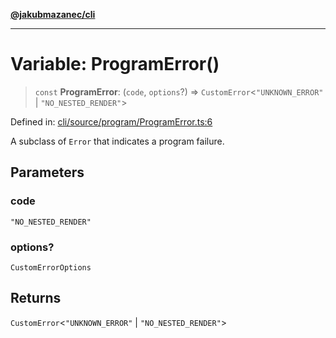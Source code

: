[**@jakubmazanec/cli**](../README.md)

---

# Variable: ProgramError()

> `const` **ProgramError**: (`code`, `options`?) => `CustomError`\<`"UNKNOWN_ERROR"` \|
> `"NO_NESTED_RENDER"`\>

Defined in:
[cli/source/program/ProgramError.ts:6](https://github.com/jakubmazanec/tools/blob/76a9140b954a789a6120dd2126b179ec0180d7e9/packages/cli/source/program/ProgramError.ts#L6)

A subclass of `Error` that indicates a program failure.

## Parameters

### code

`"NO_NESTED_RENDER"`

### options?

`CustomErrorOptions`

## Returns

`CustomError`\<`"UNKNOWN_ERROR"` \| `"NO_NESTED_RENDER"`\>
